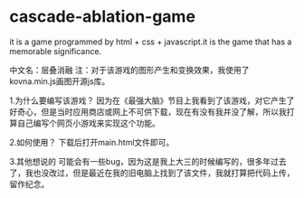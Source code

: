 # cascade-ablation-game
it is a game programmed by html + css + javascript.it is the game that has a memorable significance.

中文名：层叠消融
注：对于该游戏的图形产生和变换效果，我使用了kovna.min.js画图开源js库。

1.为什么要编写该游戏？
因为在《最强大脑》节目上我看到了该游戏，对它产生了好奇心，但是当时应用商店或网上不可供下载，现在有没有我并没了解，所以我打算自己编写个网页小游戏来实现这个功能。

2.如何使用？
下载后打开main.html文件即可。

3.其他想说的
可能会有一些bug，因为这是我上大三的时候编写的，很多年过去了，我也没改过，但是最近在我的旧电脑上找到了该文件，我就打算把代码上传，留作纪念。
